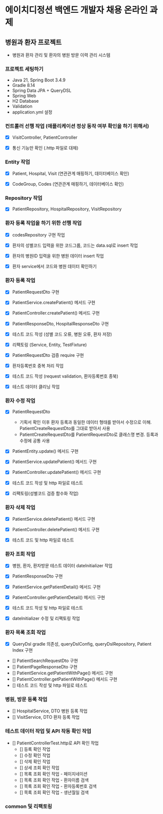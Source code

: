# 에이치디정션 백엔드 개발자 채용 온라인 과제


## 병원과 환자 프로젝트
- 병원과 환자 관리 및 환자의 병원 방문 이력 관리 시스템


### 프로젝트 세팅하기
- Java 21, Spring Boot 3.4.9
- Gradle 8.14
- Spring Data JPA + QueryDSL
- Spring Web
- H2 Database
- Validation
- application.yml 설정


### 컨트롤러 선행 작업 (애플리케이션 정상 동작 여부 확인을 하기 위해서)
- [x] VisitController, PatientController
- [x] 통신 기능만 확인 (.http 파일로 대체)


### Entity 작업
- [x] Patient, Hospital, Visit (연관관계 매핑하기, 데이터베이스 확인)
- [x] CodeGroup, Codes (연관관계 매핑하기, 데이터베이스 확인)


### Repository 작업
- [x] PatientRepository, HospitalRepository, VisitRepository


### 환자 등록 작업을 하기 위한 선행 작업
- [x] codesRepository 구현 작업 
- [x] 환자의 성별코드 입력을 위한 코드그룹, 코드는 data.sql로 insert 작업
- [x] 환자의 병원ID 입력을 위한 병원 데이터 insert 작업
- [x] 환자 service에서 코드와 병원 데이터 확인하기


### 환자 등록 작업
- [x] PatientRequestDto 구현
- [x] PatientService.createPatient() 메서드 구현
- [x] PatientController.createPatient() 메서드 구현
- [x] PatientResponseDto, HospitalResponseDto 구현
- [x] 테스트 코드 작성 (성별 코드 오류, 병원 오류, 환자 저장)
- [x] 리팩토링 (Service, Entity, TestFixture)
- [x] PatientRequestDto 검증 require 구현
- [x] 환자등록번호 중복 처리 작업
- [x] 테스트 코드 작성 (request validation, 환자등록번호 종북)
- [x] 테스트 데이터 클리닝 작업


### 환자 수정 작업
- [x] PatientRequestDto
  - 기획서 확인 이후 환자 등록과 동일한 데이터 형태를 받아서 수정으로 이해. PatientCreateRequestDto를 그대로 받아서 사용
  - PatientCreateRequestDto를 PatientRequestDto로 클래스명 변경. 등록과 수정에 공통 사용
- [x] PatientEntity.update() 메서드 구현
- [x] PatientService.updatePatient() 메서드 구현
- [x] PatientController.updatePatient() 메서드 구현
- [x] 테스트 코드 작성 및 http 파일로 테스트
- [x] 리팩토링(성별코드 검증 함수화 작업)


### 환자 삭제 작업
- [x] PatientService.deletePatient() 메서드 구현
- [x] PatientController.deletePatient() 메서드 구현
- [x] 테스트 코드 및 http 파일로 테스트


### 환자 조회 작업
- [x] 병원, 환자, 환자방문 테스트 데이터 dateInitializer 작업
- [x] PatientResponseDto 구현
- [x] PatientService.getPatientDetail() 메서드 구현
- [x] PatientController.getPatientDetail() 메서드 구현
- [x] 테스트 코드 작성 및 http 파일로 테스트
- [x] dateInitializer 수정 및 리팩토링 작업


### 환자 목록 조회 작업
- [x] QueryDsl gradle 의존성, queryDslConfig, queryDslRepository, Patient Index 구현
- [] PatientSearchRequestDto 구현
- [] PatientPageResponseDto 구현
- [] PatientService.getPatientWithPage() 메서드 구현
- [] PatientController.getPatientWithPage() 메서드 구현
- [] 테스트 코드 작성 및 http 파일로 테스트


### 병원, 방문 등록 작업
- [] HospitalService, DTO 병원 등록 작업
- [] VisitService, DTO 환자 등록 작업


### 테스트 데이터 작업 및 API 작동 확인 작업
- [] PatientControllerTest.http로 API 확인 작업
  - [] 등록 확인 작업
  - [] 수정 확인 작업
  - [] 삭제 확인 작업
  - [] 상세 조회 확인 작업
  - [] 목록 조회 확인 작업 - 페이지네이션 
  - [] 목록 조회 확인 작업 - 환자이름 검색
  - [] 목록 조회 확인 작업 - 환자등록번호 검색
  - [] 목록 조회 확인 작업 - 생년월일 검색


### common 및 리팩토링